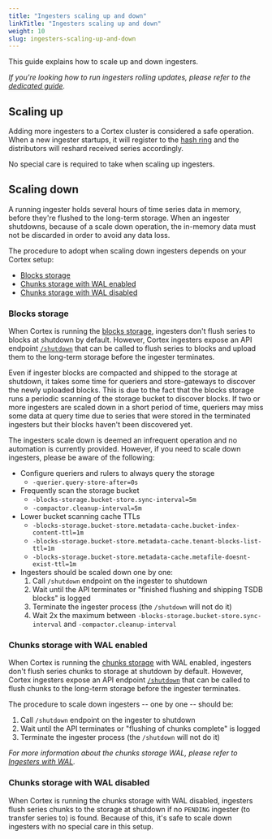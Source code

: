 ```yaml
---
title: "Ingesters scaling up and down"
linkTitle: "Ingesters scaling up and down"
weight: 10
slug: ingesters-scaling-up-and-down
---
```


This guide explains how to scale up and down ingesters.

_If you're looking how to run ingesters rolling updates, please refer to the [dedicated guide](./ingesters-rolling-updates.md)._

## Scaling up

Adding more ingesters to a Cortex cluster is considered a safe operation. When a new ingester startups, it will register to the [hash ring](../architecture.md#the-hash-ring) and the distributors will reshard received series accordingly.

No special care is required to take when scaling up ingesters.

## Scaling down

A running ingester holds several hours of time series data in memory, before they're flushed to the long-term storage.  When an ingester shutdowns, because of a scale down operation, the in-memory data must not be discarded in order to avoid any data loss.

The procedure to adopt when scaling down ingesters depends on your Cortex setup:

- [Blocks storage](#blocks-storage)
- [Chunks storage with WAL enabled](#chunks-storage-with-wal-enabled)
- [Chunks storage with WAL disabled](#chunks-storage-with-wal-disabled-hand-over)

### Blocks storage

When Cortex is running the [blocks storage](../blocks-storage/_index.md), ingesters don't flush series to blocks at shutdown by default. However, Cortex ingesters expose an API endpoint [`/shutdown`](../api/_index.md#shutdown) that can be called to flush series to blocks and upload them to the long-term storage before the ingester terminates.

Even if ingester blocks are compacted and shipped to the storage at shutdown, it takes some time for queriers and store-gateways to discover the newly uploaded blocks. This is due to the fact that the blocks storage runs a periodic scanning of the storage bucket to discover blocks. If two or more ingesters are scaled down in a short period of time, queriers may miss some data at query time due to series that were stored in the terminated ingesters but their blocks haven't been discovered yet.

The ingesters scale down is deemed an infrequent operation and no automation is currently provided. However, if you need to scale down ingesters, please be aware of the following:

- Configure queriers and rulers to always query the storage
  - `-querier.query-store-after=0s`
- Frequently scan the storage bucket
  - `-blocks-storage.bucket-store.sync-interval=5m`
  - `-compactor.cleanup-interval=5m`
- Lower bucket scanning cache TTLs
  - `-blocks-storage.bucket-store.metadata-cache.bucket-index-content-ttl=1m`
  - `-blocks-storage.bucket-store.metadata-cache.tenant-blocks-list-ttl=1m`
  - `-blocks-storage.bucket-store.metadata-cache.metafile-doesnt-exist-ttl=1m`
- Ingesters should be scaled down one by one:
  1. Call `/shutdown` endpoint on the ingester to shutdown
  2. Wait until the API terminates or "finished flushing and shipping TSDB blocks" is logged
  3. Terminate the ingester process (the `/shutdown` will not do it)
  4. Wait 2x the maximum between `-blocks-storage.bucket-store.sync-interval` and `-compactor.cleanup-interval`

### Chunks storage with WAL enabled

When Cortex is running the [chunks storage](../chunks-storage/_index.md) with WAL enabled, ingesters don't flush series chunks to storage at shutdown by default. However, Cortex ingesters expose an API endpoint [`/shutdown`](../api/_index.md#shutdown) that can be called to flush chunks to the long-term storage before the ingester terminates.

The procedure to scale down ingesters -- one by one -- should be:

1. Call `/shutdown` endpoint on the ingester to shutdown
2. Wait until the API terminates or "flushing of chunks complete" is logged
3. Terminate the ingester process (the `/shutdown` will not do it)

_For more information about the chunks storage WAL, please refer to [Ingesters with WAL](../chunks-storage/ingesters-with-wal.md)._

### Chunks storage with WAL disabled

When Cortex is running the chunks storage with WAL disabled, ingesters flush series chunks to the storage at shutdown if no `PENDING` ingester (to transfer series to) is found. Because of this, it's safe to scale down ingesters with no special care in this setup.
